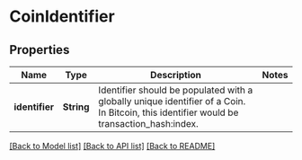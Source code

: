 # CoinIdentifier

## Properties

| Name           | Type       | Description                                                                                                                              | Notes |
| -------------- | ---------- | ---------------------------------------------------------------------------------------------------------------------------------------- | ----- |
| **identifier** | **String** | Identifier should be populated with a globally unique identifier of a Coin. In Bitcoin, this identifier would be transaction_hash:index. |       |

[[Back to Model list]](../README.md#documentation-for-models)
[[Back to API list]](../README.md#documentation-for-api-endpoints) [[Back to README]](../README.md)
